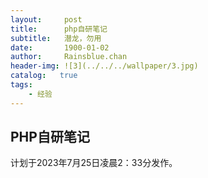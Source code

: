 ```yaml
---
layout:     post
title:      php自研笔记
subtitle:   潜龙，勿用
date:       1900-01-02
author:     Rainsblue.chan
header-img: ![3](../../../wallpaper/3.jpg)
catalog:   true
tags:
    - 经验
---
```


## PHP自研笔记

计划于2023年7月25日凌晨2：33分发作。



